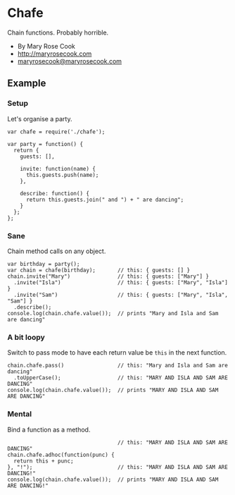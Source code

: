 # Chafe

Chain functions.  Probably horrible.

* By Mary Rose Cook
* http://maryrosecook.com
* maryrosecook@maryrosecook.com

## Example

### Setup

Let's organise a party.

    var chafe = require('./chafe');

    var party = function() {
      return {
        guests: [],

        invite: function(name) {
          this.guests.push(name);
        },

        describe: function() {
          return this.guests.join(" and ") + " are dancing";
        }
      };
    };

### Sane

Chain method calls on any object.

    var birthday = party();
    var chain = chafe(birthday);       // this: { guests: [] }
    chain.invite("Mary")               // this: { guests: ["Mary"] }
      .invite("Isla")                  // this: { guests: ["Mary", "Isla"] }
      .invite("Sam")                   // this: { guests: ["Mary", "Isla", "Sam"] }
      .describe();
    console.log(chain.chafe.value());  // prints "Mary and Isla and Sam are dancing"

### A bit loopy

Switch to pass mode to have each return value be `this` in the next function.

    chain.chafe.pass()                 // this: "Mary and Isla and Sam are dancing"
      .toUpperCase();                  // this: "MARY AND ISLA AND SAM ARE DANCING"
    console.log(chain.chafe.value());  // prints "MARY AND ISLA AND SAM ARE DANCING"

### Mental

Bind a function as a method.

                                       // this: "MARY AND ISLA AND SAM ARE DANCING"
    chain.chafe.adhoc(function(punc) {
      return this + punc;
    }, "!");                           // this: "MARY AND ISLA AND SAM ARE DANCING!"
    console.log(chain.chafe.value());  // prints "MARY AND ISLA AND SAM ARE DANCING!"
